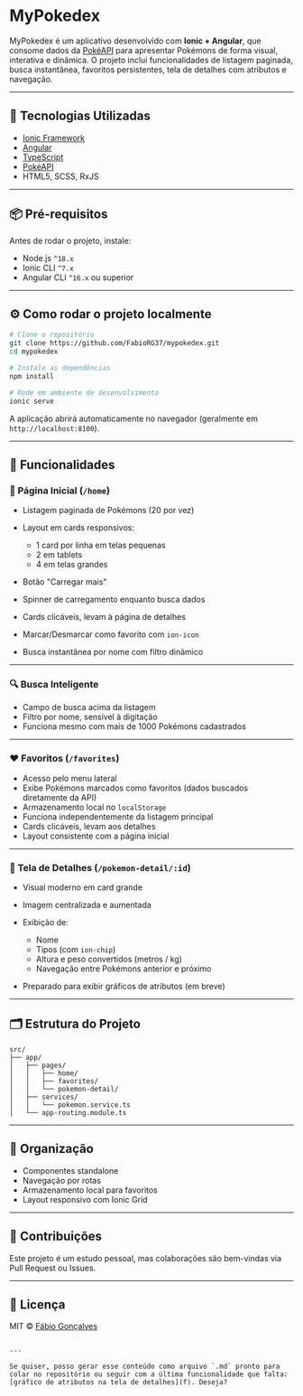 # MyPokedex

MyPokedex é um aplicativo desenvolvido com **Ionic + Angular**, que consome dados da [PokéAPI](https://pokeapi.co/) para apresentar Pokémons de forma visual, interativa e dinâmica. O projeto inclui funcionalidades de listagem paginada, busca instantânea, favoritos persistentes, tela de detalhes com atributos e navegação.

---

## 🚀 Tecnologias Utilizadas

- [Ionic Framework](https://ionicframework.com/)
- [Angular](https://angular.io/)
- [TypeScript](https://www.typescriptlang.org/)
- [PokéAPI](https://pokeapi.co/)
- HTML5, SCSS, RxJS

---

## 📦 Pré-requisitos

Antes de rodar o projeto, instale:

- Node.js `^18.x`
- Ionic CLI `^7.x`
- Angular CLI `^16.x` ou superior

---

## ⚙️ Como rodar o projeto localmente

```bash
# Clone o repositório
git clone https://github.com/FabioRG37/mypokedex.git
cd mypokedex

# Instale as dependências
npm install

# Rode em ambiente de desenvolvimento
ionic serve
````

A aplicação abrirá automaticamente no navegador (geralmente em `http://localhost:8100`).

---

## 📱 Funcionalidades

### 🧾 Página Inicial (`/home`)

* Listagem paginada de Pokémons (20 por vez)
* Layout em cards responsivos:

  * 1 card por linha em telas pequenas
  * 2 em tablets
  * 4 em telas grandes
* Botão "Carregar mais"
* Spinner de carregamento enquanto busca dados
* Cards clicáveis, levam à página de detalhes
* Marcar/Desmarcar como favorito com `ion-icon`
* Busca instantânea por nome com filtro dinâmico

---

### 🔍 Busca Inteligente

* Campo de busca acima da listagem
* Filtro por nome, sensível à digitação
* Funciona mesmo com mais de 1000 Pokémons cadastrados

---

### ❤️ Favoritos (`/favorites`)

* Acesso pelo menu lateral
* Exibe Pokémons marcados como favoritos (dados buscados diretamente da API)
* Armazenamento local no `localStorage`
* Funciona independentemente da listagem principal
* Cards clicáveis, levam aos detalhes
* Layout consistente com a página inicial

---

### 📄 Tela de Detalhes (`/pokemon-detail/:id`)

* Visual moderno em card grande
* Imagem centralizada e aumentada
* Exibição de:

  * Nome
  * Tipos (com `ion-chip`)
  * Altura e peso convertidos (metros / kg)
  * Navegação entre Pokémons anterior e próximo
* Preparado para exibir gráficos de atributos (em breve)

---

## 🗂 Estrutura do Projeto

```
src/
├── app/
│   ├── pages/
│   │   ├── home/
│   │   ├── favorites/
│   │   └── pokemon-detail/
│   ├── services/
│   │   └── pokemon.service.ts
│   └── app-routing.module.ts
```

---

## 🧠 Organização

* Componentes standalone
* Navegação por rotas
* Armazenamento local para favoritos
* Layout responsivo com Ionic Grid

---

## 🤝 Contribuições

Este projeto é um estudo pessoal, mas colaborações são bem-vindas via Pull Request ou Issues.

---

## 📄 Licença

MIT © [Fábio Gonçalves](https://github.com/FabioRG37)

```

---

Se quiser, posso gerar esse conteúdo como arquivo `.md` pronto para colar no repositório ou seguir com a última funcionalidade que falta: [gráfico de atributos na tela de detalhes](f). Deseja?
```
